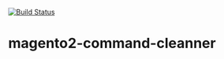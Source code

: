 [![Build Status](https://travis-ci.org/angeldm/magento2-command-cleanner.svg?branch=master)](https://travis-ci.org/angeldm/magento2-command-cleanner)

# magento2-command-cleanner
